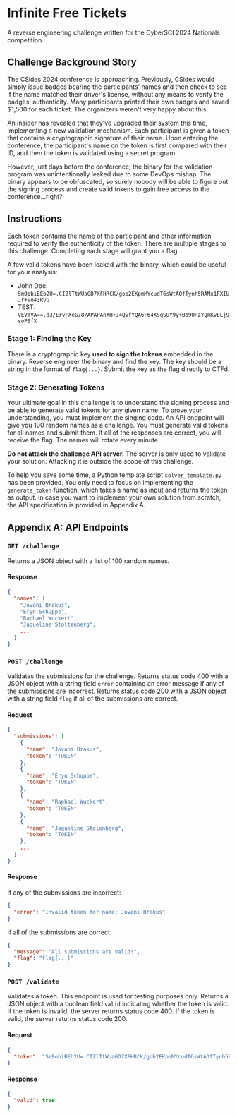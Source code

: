 # Infinite Free Tickets

A reverse engineering challenge written for the CyberSCI 2024 Nationals competition.

## Challenge Background Story

The CSides 2024 conference is approaching. Previously, CSides would simply issue badges bearing the participants' names and then check to see if the name matched their driver's license, without any means to verify the badges' authenticity. Many participants printed their own badges and saved $1,500 for each ticket. The organizers weren't very happy about this.

An insider has revealed that they've upgraded their system this time, implementing a new validation mechanism. Each participant is given a token that contains a cryptographic signature of their name. Upon entering the conference, the participant's name on the token is first compared with their ID, and then the token is validated using a secret program.

However, just days before the conference, the binary for the validation program was unintentionally leaked due to some DevOps mishap. The binary appears to be obfuscated, so surely nobody will be able to figure out the signing process and create valid tokens to gain free access to the conference...right?

## Instructions

Each token contains the name of the participant and other information required to verify the authenticity of the token. There are multiple stages to this challenge. Completing each stage will grant you a flag.

A few valid tokens have been leaked with the binary, which could be useful for your analysis:

- John Doe: `Sm9obiBEb2U=.CIZlTtWUaGD7XFHRCK/gob2EKpmMYcudT6sWtAOfTynh5RAMx1FXIUJr+Vo43RvG`
- TEST: `VEVTVA==.d3/ErvFXeG78/APAPAnXH+J4QvfYQA6F64XSgSUY9y+Bb9OHzYQmKvELj9soPSfX`

### Stage 1: Finding the Key

There is a cryptographic key **used to sign the tokens** embedded in the binary. Reverse engineer the binary and find the key. The key should be a string in the format of `flag{...}`. Submit the key as the flag directly to CTFd.

### Stage 2: Generating Tokens

Your ultimate goal in this challenge is to understand the signing process and be able to generate valid tokens for any given name. To prove your understanding, you must implement the singing code. An API endpoint will give you 100 random names as a challenge. You must generate valid tokens for all names and submit them. If all of the responses are correct, you will receive the flag. The names will rotate every minute.

**Do not attack the challenge API server.** The server is only used to validate your solution. Attacking it is outside the scope of this challenge.

To help you save some time, a Python template script `solver_template.py` has been provided. You only need to focus on implementing the `generate_token` function, which takes a name as input and returns the token as output. In case you want to implement your own solution from scratch, the API specification is provided in Appendix A.

## Appendix A: API Endpoints

### `GET /challenge`

Returns a JSON object with a list of 100 random names.

#### Response

```json
{
  "names": [
    "Jovani Brakus",
    "Eryn Schuppe",
    "Raphael Wuckert",
    "Jaqueline Stoltenberg",
    ...
  ]
}
```

### `POST /challenge`

Validates the submissions for the challenge. Returns status code 400 with a JSON object with a string field `error` containing an error message if any of the submissions are incorrect. Returns status code 200 with a JSON object with a string field `flag` if all of the submissions are correct.

#### Request

```json
{
  "submissions": [
    {
      "name": "Jovani Brakus",
      "token": "TOKEN"
    },
    {
      "name": "Eryn Schuppe",
      "token": "TOKEN"
    },
    {
      "name": "Raphael Wuckert",
      "token": "TOKEN"
    },
    {
      "name": "Jaqueline Stolenberg",
      "token": "TOKEN"
    },
    ...
  ]
}
```

#### Response

If any of the submissions are incorrect:

```json
{
  "error": "Invalid token for name: Jovani Brakus"
}
```

If all of the submissions are correct:

```json
{
  "message": "All submissions are valid!",
  "flag": "flag{...}"
}
```

### `POST /validate`

Validates a token. This endpoint is used for testing purposes only. Returns a JSON object with a boolean field `valid` indicating whether the token is valid. If the token is invalid, the server returns status code 400. If the token is valid, the server returns status code 200.

#### Request

```json
{
  "token": "Sm9obiBEb2U=.CIZlTtWUaGD7XFHRCK/gob2EKpmMYcudT6sWtAOfTynh5RAMx1FXIUJr+Vo43RvG"
}
```

#### Response

```json
{
  "valid": true
}
```

